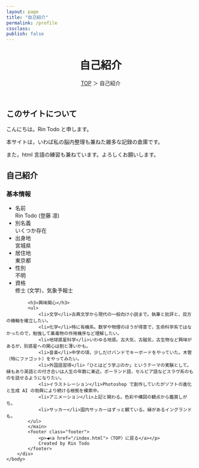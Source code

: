 ```yaml
---
layout: page
title: "自己紹介"
permalink: /profile
cssclass: 
publish: false
---
```




<html lang="ja">
   <head>
   
   </head>
    <body>
        <div class="wrap">
            <header>
                <h1>自己紹介</h1>
                <span><a href="/index.html">TOP</a> ＞ 自己紹介</span>
            </header>
            <main>
            <h2>このサイトについて</h2>
            <p>こんにちは。Rin Todo と申します。</p>
            <p>本サイトは，いわば私の脳内整理も兼ねた雑多な記録の倉庫です。</p>
            <p>また，html 言語の練習も兼ねています。よろしくお願いします。</p>
            <h2>自己紹介</h2>
            <h3>基本情報</h3>
            <ul>
                <li>名前</li>Rin Todo (登藤 凛)
                <li>別名義</li>いくつか存在
                <li>出身地</li>宮城県
                <li>居住地</li>東京都
                <li>性別</li>不明
                <li>資格</li>修士 (文学)，気象予報士
            </ul>
                
            <h3>興味関心</h3>
            <ul>
                <li>文学</li>古典文学から現代の一般向け小説まで。執筆と批評と，双方の機軸を確立したい。
                <li>化学</li>特に有機系。数学や物理のほうが得意で，生命科学系ではなかったので，勉強して薬毒物の作用機序など理解したい。
                <li>地球惑星科学</li>いわゆる地惑。古大気，古磁気，古生物など興味があるが，別惑星への関心は割と薄いかも。
                <li>音楽</li>中学の頃，少しだけバンドでキーボードをやっていた。木管（特にファゴット）をやってみたい。
                <li>外国語習得</li>「ひとはどう学ぶのか」というテーマの実験として。縁もあり英語との付き合いは人生の年数に漸近。ポーランド語，セルビア語などスラヴ系のものを話せるようになりたい。
                <li>イラストレーション</li>Photoshop で創作していたがソフトの進化と生成 AI の勃興により続ける根拠を模索中。
                <li>アニメーション</li>上記と関わる。色彩や構図の観点から鑑賞しがち。
                <li>サッカー</li>国内サッカーはずっと観ている。縁があるイングランドも。
            </ul>
            </main>
            <footer class="footer">
                <p>◀<a href="/index.html">〈TOP〉に戻る</a></p>
                Created by Rin Todo 
            </footer>
        </div>
    </body>
</html>